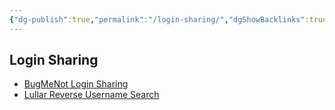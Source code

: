 ```yaml
---
{"dg-publish":true,"permalink":"/login-sharing/","dgShowBacklinks":true,"dgShowLocalGraph":true}
---
```



## Login Sharing
- [BugMeNot Login Sharing](http://bugmenot.com/)
- [Lullar Reverse Username Search](http://com.lullar.com/en)